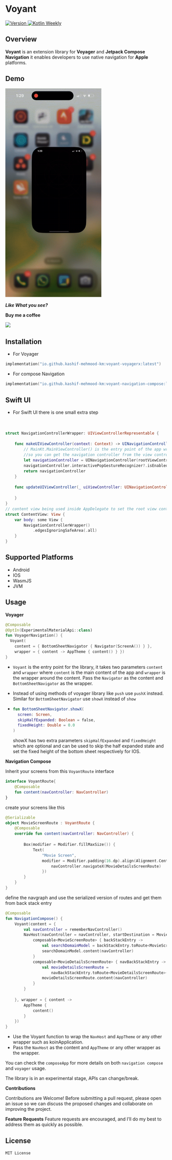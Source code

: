 
# Voyant
<p align="left">
  <a href="https://github.com/Kashif-E/Voyant/releases/tag/0.0.1">
    <img src="https://img.shields.io/github/v/release/kashif-e/voyant" alt="Version">
  </a>
  <a href="https://mailchi.mp/kotlinweekly/kotlin-weekly-427">
    <img src="https://img.shields.io/badge/Kotlin%20Weekly-427-blue" alt="Kotlin Weekly">
  </a>
</p>

## Overview

 **Voyant** is an extension library for **Voyager** and **Jetpack Compose Navigation** it enables developers to use native navigation for **Apple** platforms.

## Demo

<img src="art/demo.gif" width="300" height="650" />

***Like What you see?***

**Buy me a coffee**

<a href="https://www.buymeacoffee.com/kashifmehmood"><img src="https://img.buymeacoffee.com/button-api/?text=Buy me a coffee&emoji=&slug=kashifmehmood&button_colour=FFDD00&font_colour=000000&font_family=Cookie&outline_colour=000000&coffee_colour=ffffff" /></a>


## Installation

- For Voyager

```Kotlin  
implementation("io.github.kashif-mehmood-km:voyant-voyagerx:latest")  
```  
- For compose Navigation

```Kotlin
implementation("io.github.kashif-mehmood-km:voyant-navigation-compose:latest") 
```

## Swift UI

- For Swift UI there is one small extra step

```Swift


struct NavigationControllerWrapper: UIViewControllerRepresentable {

    func makeUIViewController(context: Context) -> UINavigationController {
        // MainKt.MainViewController() is the entry point of the app wrapped inside a uinavigation controller
        //so you can get the navigation controller from the view controller
        let navigationController = UINavigationController(rootViewController: MainKt.MainViewController())
        navigationController.interactivePopGestureRecognizer?.isEnabled = true
        return navigationController
    }

    func updateUIViewController(_ uiViewController: UINavigationController, context: Context) {
    
    }
}
// content view being used inside AppDelegate to set the root view controller
struct ContentView: View {
    var body: some View {
        NavigationControllerWrapper()
            .edgesIgnoringSafeArea(.all)
    }
}

```


## Supported Platforms

- Android
- IOS
- WasmJS
- JVM

## Usage

**Voyager**

```Kotlin
@Composable
@OptIn(ExperimentalMaterialApi::class)
fun VoyagerNavigation() {
  Voyant(
    content = { BottomSheetNavigator { Navigator(ScreenA()) } },
    wrapper = { content -> AppTheme { content() } })
}
```

- `Voyant` is the entry point for the library, it takes two parameters `content` and `wrapper`
  where `content` is the main content of the app and `wrapper` is the wrapper around the content.
  Pass the `Navigator` as the content and `BottomSheetNavigator` as the wrapper.
- Instead of using methods of voyager library like `push` use `pushX` instead. Similar
  for `BottomSheetNavigator` use `showX` instead of `show`
- ```Kotlin
  fun BottomSheetNavigator.showX(
    screen: Screen,
    skipHalfExpanded: Boolean = false,
    fixedHeight: Double = 0.0
  )
  ```

  showX has two extra parameters `skipHalfExpanded` and `fixedHeight` which are optional and can be used to skip the half expanded state and set the fixed height of the bottom sheet respectively for IOS.

**Navigation Compose**

Inherit your screens from this `VoyantRoute` interface

```Kotlin
interface VoyantRoute{
    @Composable
    fun content(navController: NavController)
}
```
create your screens like this

```kotlin
@Serializable
object MovieScreenRoute : VoyantRoute {
    @Composable
    override fun content(navController: NavController) {
       
        Box(modifier = Modifier.fillMaxSize()) {
            Text(
                "Movie Screen",
                modifier = Modifier.padding(16.dp).align(Alignment.Center).clickable {
                    navController.navigateX(MovieDetailsScreenRoute)
                })
        }
    }
}
```
define the navgraph and use the serialized version of routes and get them from back stack entry

```Kotlin
@Composable
fun NavigationCompose() {
    Voyant(content = {
        val navController = rememberNavController()
        NavHost(navController = navController, startDestination = MovieScreenRoute) {
            composable<MovieScreenRoute> { backStackEntry ->
                val searchDomainModel = backStackEntry.toRoute<MovieScreenRoute>()
                searchDomainModel.content(navController)
            }
            composable<MovieDetailsScreenRoute> { navBackStackEntry ->
                val movieDetailsScreenRoute =
                    navBackStackEntry.toRoute<MovieDetailsScreenRoute>()
                movieDetailsScreenRoute.content(navController)
            }
        }

    }, wrapper = { content ->
        AppTheme {
            content()
        }
    })
}

```

- Use the Voyant function to wrap the `NavHost` and `AppTheme` or any other wrapper such as koinApplication.
- Pass the `NavHost` as the content and `AppTheme` or any other wrapper as the wrapper.


You can check the `composeApp` for more details on both `navigation compose` and `voyager` usage.

The library is in an experimental stage, APIs can change/break.


**Contributions**

Contributions are Welcome! Before submitting a pull request, please open an issue so we can discuss the proposed changes and collaborate on improving the project.

**Feature Requests**
Feature requests are encouraged, and I’ll do my best to address them as quickly as possible.


## License

```  
MIT License  
```
